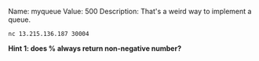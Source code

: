 Name: myqueue
Value: 500
Description: That's a weird way to implement a queue.

`nc 13.215.136.187 30004`

**Hint 1: does % always return non-negative number?**
